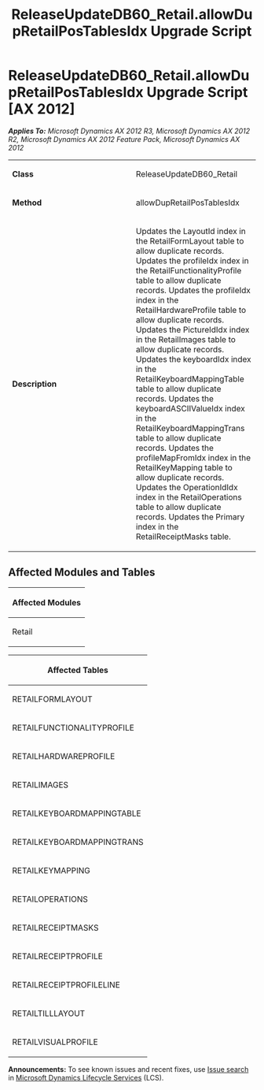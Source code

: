 ﻿---
title: ReleaseUpdateDB60_Retail.allowDupRetailPosTablesIdx Upgrade Script
TOCTitle: ReleaseUpdateDB60_Retail.allowDupRetailPosTablesIdx Upgrade Script
ms:assetid: c3d875f9-cf6c-d94a-7e67-7b81990818a0
ms:mtpsurl: https://msdn.microsoft.com/en-us/library/JJ686853(v=AX.60)
ms:contentKeyID: 49711050
ms.date: 05/18/2015
mtps_version: v=AX.60
---

# ReleaseUpdateDB60\_Retail.allowDupRetailPosTablesIdx Upgrade Script [AX 2012]


_**Applies To:** Microsoft Dynamics AX 2012 R3, Microsoft Dynamics AX 2012 R2, Microsoft Dynamics AX 2012 Feature Pack, Microsoft Dynamics AX 2012_

<table>
<colgroup>
<col style="width: 50%" />
<col style="width: 50%" />
</colgroup>
<tbody>
<tr class="odd">
<td><p><strong>Class</strong></p></td>
<td><p>ReleaseUpdateDB60_Retail</p></td>
</tr>
<tr class="even">
<td><p><strong>Method</strong></p></td>
<td><p>allowDupRetailPosTablesIdx</p></td>
</tr>
<tr class="odd">
<td><p><strong>Description</strong></p></td>
<td><p>Updates the LayoutId index in the RetailFormLayout table to allow duplicate records. Updates the profileIdx index in the RetailFunctionalityProfile table to allow duplicate records. Updates the profileIdx index in the RetailHardwareProfile table to allow duplicate records. Updates the PictureIdIdx index in the RetailImages table to allow duplicate records. Updates the keyboardIdx index in the RetailKeyboardMappingTable table to allow duplicate records. Updates the keyboardASCIIValueIdx index in the RetailKeyboardMappingTrans table to allow duplicate records. Updates the profileMapFromIdx index in the RetailKeyMapping table to allow duplicate records. Updates the OperationIdIdx index in the RetailOperations table to allow duplicate records. Updates the Primary index in the RetailReceiptMasks table.</p></td>
</tr>
</tbody>
</table>


## Affected Modules and Tables

<table>
<colgroup>
<col style="width: 100%" />
</colgroup>
<thead>
<tr class="header">
<th><p>Affected Modules</p></th>
</tr>
</thead>
<tbody>
<tr class="odd">
<td><p>Retail</p></td>
</tr>
</tbody>
</table>


<table>
<colgroup>
<col style="width: 100%" />
</colgroup>
<thead>
<tr class="header">
<th><p>Affected Tables</p></th>
</tr>
</thead>
<tbody>
<tr class="odd">
<td><p>RETAILFORMLAYOUT</p></td>
</tr>
<tr class="even">
<td><p>RETAILFUNCTIONALITYPROFILE</p></td>
</tr>
<tr class="odd">
<td><p>RETAILHARDWAREPROFILE</p></td>
</tr>
<tr class="even">
<td><p>RETAILIMAGES</p></td>
</tr>
<tr class="odd">
<td><p>RETAILKEYBOARDMAPPINGTABLE</p></td>
</tr>
<tr class="even">
<td><p>RETAILKEYBOARDMAPPINGTRANS</p></td>
</tr>
<tr class="odd">
<td><p>RETAILKEYMAPPING</p></td>
</tr>
<tr class="even">
<td><p>RETAILOPERATIONS</p></td>
</tr>
<tr class="odd">
<td><p>RETAILRECEIPTMASKS</p></td>
</tr>
<tr class="even">
<td><p>RETAILRECEIPTPROFILE</p></td>
</tr>
<tr class="odd">
<td><p>RETAILRECEIPTPROFILELINE</p></td>
</tr>
<tr class="even">
<td><p>RETAILTILLLAYOUT</p></td>
</tr>
<tr class="odd">
<td><p>RETAILVISUALPROFILE</p></td>
</tr>
</tbody>
</table>

  
**Announcements:** To see known issues and recent fixes, use [Issue search](http://go.microsoft.com/fwlink/?linkid=389258) in [Microsoft Dynamics Lifecycle Services](http://go.microsoft.com/fwlink/?linkid=306505) (LCS).

